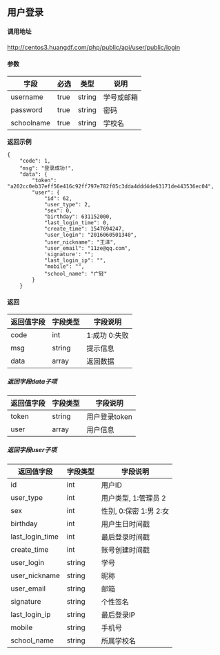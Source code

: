 ## 用户登录

#### 调用地址

http://centos3.huangdf.com/php/public/api/user/public/login



#### 参数

|字段|必选|类型|说明|
|----|----|----|----|
|username|true|string|学号或邮箱|
|password|true|string|密码|
|schoolname|true|string|学校名|


 **返回示例**
``` 
{
    "code": 1,
    "msg": "登录成功!",
    "data": {
        "token": "a202cc0eb37eff56e416c92ff797e782f05c3dda4ddd4de63171de443536ec04",
        "user": {
            "id": 62,
            "user_type": 2,
            "sex": 0,
            "birthday": 631152000,
            "last_login_time": 0,
            "create_time": 1547694247,
            "user_login": "2016060501340",
            "user_nickname": "王泽",
            "user_email": "11ze@qq.com",
            'signature': "";
            "last_login_ip": "",
            "mobile": "",
            "school_name": "广轻"
        }
    }
```

#### 返回

|返回值字段|字段类型|字段说明|
|----------|--------|--------|
|code|int|1:成功 0:失败|
|msg|string|提示信息|
|data|array|返回数据|

##### 返回字段data子项
|返回值字段|字段类型|字段说明|
|----------|--------|--------|
|token|string|用户登录token|
|user|array|用户信息|

##### 返回字段user子项
|返回值字段|字段类型|字段说明|
|----------|--------|--------|
|id|int|用户ID|
|user_type|int|用户类型, 1:管理员 2|普通用户|
|sex|int|性别, 0:保密 1:男 2:女|
|birthday|int|用户生日时间戳|
|last_login_time|int|最后登录时间戳|
|create_time|int|账号创建时间戳|
|user_login|string|学号|
user_nickname|string|昵称|
|user_email|string|邮箱|
|signature|string|个性签名|
|last_login_ip|string|最后登录IP|
|mobile|string|手机号|
|school_name|string|所属学校名|